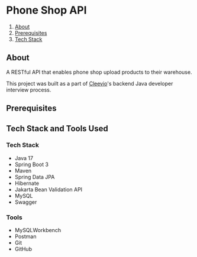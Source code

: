 # Phone Shop API

1. [About](#about)
2. [Prerequisites](#prerequisites)
3. [Tech Stack](#techstack)

## About<a name="about"></a>

A RESTful API that enables phone shop upload products to their warehouse.

This project was built as a part of [Cleevio](https://www.cleevio.com/)'s backend Java developer interview process. 

## Prerequisites<a name="prerequisites"></a>

## Tech Stack and Tools Used<a name="techstack"></a>
### Tech Stack
* Java 17
* Spring Boot 3
* Maven
* Spring Data JPA
* Hibernate
* Jakarta Bean Validation API
* MySQL
* Swagger

### Tools
* MySQLWorkbench
* Postman
* Git
* GitHub
